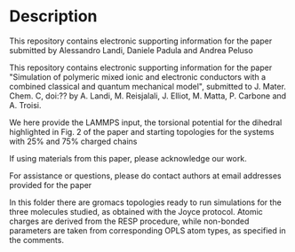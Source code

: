Description
===========
This repository contains electronic supporting information for the
paper submitted by Alessandro Landi, Daniele Padula and Andrea Peluso

This repository contains electronic supporting information for the paper "Simulation of polymeric mixed ionic and electronic conductors with a combined classical and quantum mechanical model", submitted to J. Mater. Chem. C, doi:?? by A. Landi, M. Reisjalali, J. Elliot, M. Matta, P. Carbone and A. Troisi.

We here provide the LAMMPS input, the torsional potential for the dihedral highlighted in Fig. 2 of the paper and starting topologies for the systems with 25% and 75% charged chains

If using materials from this paper, please acknowledge our work.

For assistance or questions, please do contact authors at email addresses provided for the paper




In this folder there are gromacs topologies ready to run simulations for the
three molecules studied, as obtained with the Joyce protocol.
Atomic charges are derived from the RESP procedure, while non-bonded parameters
are taken from corresponding OPLS atom types, as specified in the comments.
